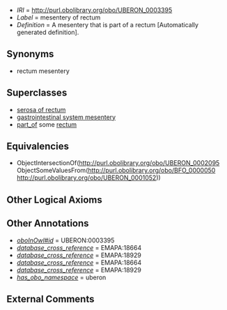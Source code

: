  * *IRI* = http://purl.obolibrary.org/obo/UBERON_0003395
 * *Label* = mesentery of rectum
 * *Definition* = A mesentery that is part of a rectum [Automatically generated definition].

## Synonyms

 * rectum mesentery

## Superclasses

 * [serosa of rectum](../../UBERON/34/UBERON_0003334.md)
 * [gastrointestinal system mesentery](../../UBERON/54/UBERON_0004854.md)
 * [part_of](../../BFO/50/BFO_0000050.md) some [rectum](../../UBERON/52/UBERON_0001052.md)

## Equivalencies

 * ObjectIntersectionOf(<http://purl.obolibrary.org/obo/UBERON_0002095> ObjectSomeValuesFrom(<http://purl.obolibrary.org/obo/BFO_0000050> <http://purl.obolibrary.org/obo/UBERON_0001052>))

## Other Logical Axioms


## Other Annotations

 * *[oboInOwl#id](../../id/oboInOwl#id.md)* = UBERON:0003395
 * *[database_cross_reference](../../ef/oboInOwl#hasDbXref.md)* = EMAPA:18664
 * *[database_cross_reference](../../ef/oboInOwl#hasDbXref.md)* = EMAPA:18929
 * *[database_cross_reference](../../ef/oboInOwl#hasDbXref.md)* = EMAPA:18664
 * *[database_cross_reference](../../ef/oboInOwl#hasDbXref.md)* = EMAPA:18929
 * *[has_obo_namespace](../../ce/oboInOwl#hasOBONamespace.md)* = uberon

## External Comments

